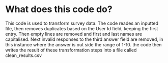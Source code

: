# What does this code do?
This code is used to transform survey data. The code reades an inputted file, then removes duplicates based on the User Id field, keeping the first entry. Then empty lines are removed and first and last names are capitalised. Next invalid responses to the third answer field are removed, in this instance where the answer is out side the range of 1-10. the code then writes the result of these transformation steps into a file called clean_results.csv